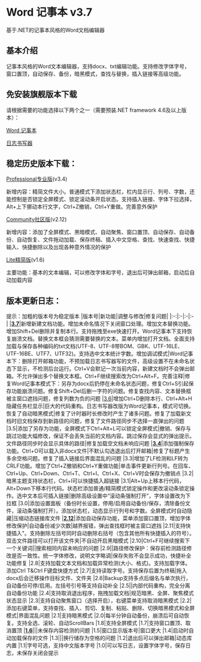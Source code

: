 ﻿# Word 记事本 v3.7
基于.NET的记事本风格的Word文档编辑器
## 基本介绍
记事本风格的Word文本编辑器，支持docx、txt编辑功能。支持修改字体字号，窗口置顶，自动保存、备份，暗黑模式，查找与替换，插入链接等高级功能。
## 免安装旗舰版本下载
请根据需要的功能选择以下两个之一（需要预装.NET framework 4.6及以上版本）：

[Word 记事本](https://github.com/IamWilliamWang/WordNotepad/releases/download/v3.7/WordNotepad.exe)

[日志书写器](https://github.com/IamWilliamWang/WordNotepad/releases/download/v3.7/TextWriter.exe)

## 稳定历史版本下载：

[Professional专业版](https://github.com/IamWilliamWang/WordNotepad/releases/download/v3.4/TextWriter.exe)(v3.4)

新增内容：精简文件大小。普通模式下添加状态栏，栏内显示行、列号、字数，还能控制是否锁定全屏模式、锁定滚动条开启状态。支持插入链接、字体下拉选择，Alt+上下挪动本行文字，Ctrl+Z撤销，Ctrl+Y重做。完善意外保护

[Community社区版](https://github.com/IamWilliamWang/WordNotepad/releases/download/v2.12/TextWriter.exe)(v2.12)

新增内容：添加了全屏模式、黑暗模式、自动聚焦、窗口置顶、自动保存、自动备份、自动恢复、文件拖动加载、保存终稿、插入中文空格、查找、快速查找、快捷输入、快捷删除以及出现各种意外情况的保护

[Lite精简版](https://github.com/IamWilliamWang/WordNotepad/releases/download/v1.6/DocxWriter.exe)(v1.6)

主要功能：基本的文本编辑，可以修改字体和字号，退出后可弹出邮箱，启动后自动加载内容

## 版本更新日志：
提示：加粗的版本号为稳定版本
|版本号|新功能|调整与修改|修复问题|
|:-:|:-|:-|:-|
|[**3.7**](https://github.com/IamWilliamWang/WordNotepad/releases/download/v3.7/WordNotepad.exe)|新增新建文档功能。增加未命名情况下关闭窗口处理。增加文本替换功能。增加Shift+Del删除并复制本行。支持拖拽至exe快速打开。Word记事本下支持恢复崩溃文档。替换文本框会猜测需要替换的文本。菜单内增加打开文档。全面支持加载与保存各种编码的txt文档(UTF-8、UTF-8带BOM、GBK、UTF-16LE、UTF-16BE、UTF7、UTF32)。支持选中文本统计字数。增加调试模式|Word记事本下：删除打开邮箱功能，不预加载日志书写器写的文件，高级设置不在未命名状态下显示，不检测后台运行。Ctrl+V会默记一次当前内容，新建文档时不会弹出邮箱。不允许弹出多个替换文本框。Ctrl+F继续搜索改为Ctrl+Alt+F。完善注释|修复Word记事本模式下：另存为docx后扔停在未命名状态问题，修复Ctrl+S引起保存功能崩溃问题。修复Shift+Del后删一字符的问题。修复查找内容、文本替换框被主窗口遮挡问题，修复列数为负的问题
|[3.6](https://github.com/IamWilliamWang/WordNotepad/releases/download/v3.6/WordNotepad.exe)|增加Ctrl+D删除本行、Ctrl+Alt+H隐藏任务栏显示|巨大的代码重构。日志书写器改版为Word记事本，模式可切换。恢复了自动暗黑模式|修复了计时器时长修改时产生了诸多问题。修复了加载新文档时旧文档保存到新路径的问题，修复了文件路径同步不选择一直弹出的问题
|3.5|添加了另存为功能，全屏模式下Ctrl+Alt+L可以锁定全屏模式|撤销、保存与跳过功能大幅修改，保证不会丢失当前的文档内容。跳过保存会显式的弹出提示。文件路径同步时会显示具体的路径|修复加载空文档未响应问题
|[**3.4**](https://github.com/IamWilliamWang/WordNotepad/releases/download/v3.4/TextWriter.exe)|添加强制保存功能。Ctrl+O可以载入非docx文件|不默认勾选退出后打开邮箱|修复了标题产生多余空格问题。修复了插入链接后界面混乱的问题
|3.3|增加了LF检测和LF转为CRLF功能。增加了Ctrl+Z撤销和Ctrl+Y重做功能|单击事件更新行列号。在回车、Ctrl+Up、Ctrl+Down、Ctrl+T、Ctrl+I、Ctrl+X、Ctrl+V时会保存为撤销点
|3.2|暗黑主题支持状态栏，Ctrl+I可以快捷插入超链接
|3.1|Alt+Up上移本行代码，Alt+Down下移本行代码。状态栏添加普通/精简模式锁定操作和更改滚动条锁定操作。选中文本后可插入链接|删除高级设置中“滚动条强制打开”，字体设置改为下拉框
|3.0|添加设置面板（备份时长设置，停用/启用自动备份/保存，清除备份文件，滚动条强制打开）。添加状态栏，动态显示行列号和字数。全屏模式时自动隐藏|压缩动态链接库文件
|[**2.12**](https://github.com/IamWilliamWang/WordNotepad/releases/download/v2.12/TextWriter.exe)|添加自动保存功能，菜单添加窗口置顶，增加字体修改保护|自动备份减少次数|越界报错，弹出查找框时被主窗口遮挡
|2.11|支持快捷插入"。支持删除左括号同时自动删除右括号（包含其他所有快捷插入的符号）。双击文件路径可以打开该文件夹|不自动开启黑暗模式
|2.10|Ctrl+F可继续搜索下一个关键词||搜索相同内容未响应的问题
|2.9||路径修改保护：保存前检测路径修改是否一致性。统一字体修改，说明文字略调|保存失败不会显示成功，快捷补全功能修复
|2.8|支持加载文本文档和加载异常检测(大小、格式)。支持加载字体。添加Ctrl T&Ctrl F键盘快捷方式
|2.7|支持读取字号。支持保存后置为终稿|拖入docx后会迁移操作目标文件、文件夹
|2.6|Backup支持多点后缀名与单次执行，自动备份可停/启用。左括号引号等支持自动补全
|2.5||内部代码重构，完全分离自动备份功能
|2.4|支持取消退出程序，拖拽加载文档|规范暗黑、全屏、聚焦模式状态显示
|2.3|支持自动聚焦窗口（选择开启），右键菜单支持取消暗黑模式
|2.2|添加右键菜单，支持查找、插入、剪切、复制、粘贴、删除、切换暗黑模式和全屏模式|界面混乱问题
|2.1|支持暗黑模式
|2.0|每半分钟自动备份，崩溃后可自动恢复。支持全选、滚轮、自动ScrollBars
|1.8|支持全屏模式
|1.7|支持窗口置顶、取消置顶
|[**1.6**](https://github.com/IamWilliamWang/WordNotepad/releases/download/v1.6/DocxWriter.exe)|||未保存内容检测的问题
|1.5|窗口显示版本号|窗口更大
|1.4|启动时自动加载保存的文件
|1.3|||换行储存为空格的问题
|1.2|退出后可以弹出邮箱|动态库内置
|1.1|字号可选，支持中文版本字号
|1.0|可以写日志，设置字体字号，保存日志，未保存关闭会提示